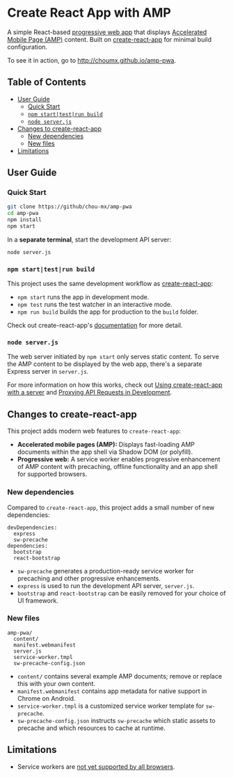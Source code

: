 # Create React App with AMP

A simple React-based [progressive web app](https://addyosmani.com/blog/getting-started-with-progressive-web-apps/) that displays [Accelerated Mobile Page (AMP)](https://ampproject.org) content. Built on [create-react-app](https://github.com/facebookincubator/create-react-app) for minimal build configuration.

To see it in action, go to http://choumx.github.io/amp-pwa.

## Table of Contents
<!-- START doctoc generated TOC please keep comment here to allow auto update -->
<!-- DON'T EDIT THIS SECTION, INSTEAD RE-RUN doctoc TO UPDATE -->


- [User Guide](#user-guide)
  - [Quick Start](#quick-start)
  - [`npm start|test|run build`](#npm-starttestrun-build)
  - [`node server.js`](#node-serverjs)
- [Changes to create-react-app](#changes-to-create-react-app)
  - [New dependencies](#new-dependencies)
  - [New files](#new-files)
- [Limitations](#limitations)

<!-- END doctoc generated TOC please keep comment here to allow auto update -->

## User Guide

### Quick Start

```sh
git clone https://github/chou-mx/amp-pwa
cd amp-pwa
npm install
npm start
```

In a **separate terminal**, start the development API server:
```sh
node server.js
```

### `npm start|test|run build`

This project uses the same development workflow as [create-react-app](https://github.com/facebookincubator/create-react-app#npm-start):

- `npm start` runs the app in development mode.
- `npm test` runs the test watcher in an interactive mode.
- `npm run build` builds the app for production to the `build` folder.

Check out create-react-app's [documentation](https://github.com/facebookincubator/create-react-app#npm-start) for more detail.

### `node server.js`

The web server initiated by `npm start` only serves static content. To serve the AMP content to be displayed by the web app, there's a separate Express server in `server.js`.

For more information on how this works, check out [Using create-react-app with a server](https://www.fullstackreact.com/articles/using-create-react-app-with-a-server/) and [Proxying API Requests in Development](https://github.com/facebookincubator/create-react-app/blob/master/template/README.md#proxying-api-requests-in-development).

## Changes to create-react-app

This project adds modern web features to `create-react-app`:

* **Accelerated mobile pages (AMP):** Displays fast-loading AMP documents within the app shell via Shadow DOM (or polyfill).
* **Progressive web:** A service worker enables progressive enhancement of AMP content with precaching, offline functionality and an app shell for supported browsers.

### New dependencies

Compared to `create-react-app`, this project adds a small number of new dependencies:

```
devDependencies:
  express
  sw-precache
dependencies:
  bootstrap
  react-bootstrap
```

- `sw-precache` generates a production-ready service worker for precaching and other progressive enhancements.
- `express` is used to run the development API server, `server.js`.
- `bootstrap` and `react-bootstrap` can be easily removed for your choice of UI framework.

### New files

```
amp-pwa/
  content/
  manifest.webmanifest
  server.js
  service-worker.tmpl
  sw-precache-config.json
```

- `content/` contains several example AMP documents; remove or replace this with your own content.
- `manifest.webmanifest` contains app metadata for native support in Chrome on Android.
- `service-worker.tmpl` is a customized service worker template for `sw-precache`.
- `sw-precache-config.json` instructs `sw-precache` which static assets to precache and which resources to cache at runtime.

## Limitations

- Service workers are [not yet supported by all browsers](http://caniuse.com/#feat=serviceworkers).

